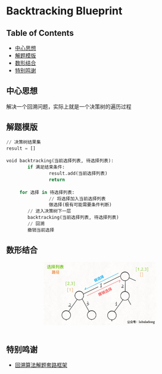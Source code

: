 # Backtracking Blueprint

Table of Contents
-----------------

* [中心思想](#中心思想)
* [解题模版](#解题模版)
* [数形结合](#数形结合)
* [特别鸣谢](#特别鸣谢)



## 中心思想

解决一个回溯问题，实际上就是一个决策树的遍历过程



## 解题模版

```python
// 决策树结果集
result = []

void backtracking(当前选择列表, 待选择列表):
		if 满足结束条件:
				result.add(当前选择列表)
				return
          
     for 选择 in 待选择列表:
				// 将选择加入当前选择列表
				做选择(极有可能需要条件判断)
        // 进入决策树下一层
        backtracking(当前选择列表, 待选择列表)
        // 回溯  
        撤销当前选择

```





## 数形结合

<div align="center"> <img src="backtracking.jpg" width="60%"/> </div><br>



## 特别鸣谢

- [回溯算法解题套路框架](https://labuladong.gitbook.io/algo/suan-fa-si-wei-xi-lie/3.1-hui-su-suan-fa-dfs-suan-fa-xi-lie/hui-su-suan-fa-xiang-jie-xiu-ding-ban)

